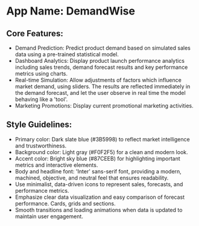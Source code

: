 # **App Name**: DemandWise

## Core Features:

- Demand Prediction: Predict product demand based on simulated sales data using a pre-trained statistical model.
- Dashboard Analytics: Display product launch performance analytics including sales trends, demand forecast results and key performance metrics using charts.
- Real-time Simulation: Allow adjustments of factors which influence market demand, using sliders. The results are reflected immediately in the demand forecast, and let the user observe in real time the model behaving like a 'tool'.
- Marketing Promotions: Display current promotional marketing activities.

## Style Guidelines:

- Primary color: Dark slate blue (#3B5998) to reflect market intelligence and trustworthiness.
- Background color: Light gray (#F0F2F5) for a clean and modern look.
- Accent color: Bright sky blue (#87CEEB) for highlighting important metrics and interactive elements.
- Body and headline font: 'Inter' sans-serif font, providing a modern, machined, objective, and neutral feel that ensures readability.
- Use minimalist, data-driven icons to represent sales, forecasts, and performance metrics.
- Emphasize clear data visualization and easy comparison of forecast performance. Cards, grids and sections.
- Smooth transitions and loading animations when data is updated to maintain user engagement.